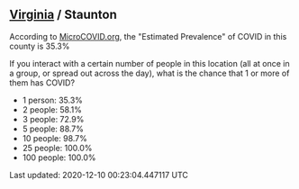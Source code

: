 
## [Virginia](/united-states/virginia) / Staunton

According to [MicroCOVID.org](http://microcovid.org),
the "Estimated Prevalence" of COVID in this county is 35.3%

If you interact with a certain number of people in this location
(all at once in a group, or spread out across the day), what is the chance that
1 or more of them has COVID?

- 1 person: 35.3%
- 2 people: 58.1%
- 3 people: 72.9%
- 5 people: 88.7%
- 10 people: 98.7%
- 25 people: 100.0%
- 100 people: 100.0%

Last updated: 2020-12-10 00:23:04.447117 UTC
